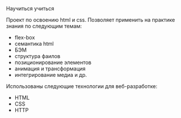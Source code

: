 Научиться учиться

Проект по освоению html и css. 
Позволяет применить на практике знания по следующим темам: 
- flex-box
- семантика html
- БЭМ
- структура фаилов
- позиционирование элементов
- анимация и трансформация
- интегрирование медиа и др.

Использованы следующие технологии для веб-разработке:
- HTML
- CSS
- HTTP
